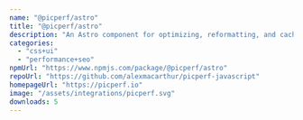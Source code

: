 ```yaml
---
name: "@picperf/astro"
title: "@picperf/astro"
description: "An Astro component for optimizing, reformatting, and caching images with PicPerf.io."
categories:
  - "css+ui"
  - "performance+seo"
npmUrl: "https://www.npmjs.com/package/@picperf/astro"
repoUrl: "https://github.com/alexmacarthur/picperf-javascript"
homepageUrl: "https://picperf.io"
image: "/assets/integrations/picperf.svg"
downloads: 5
---
```

